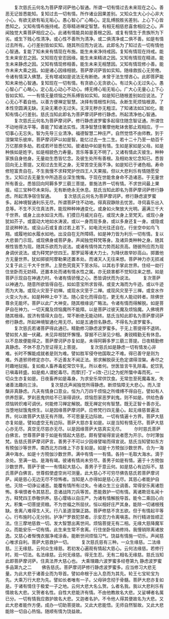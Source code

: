 <!-- { "loadSidebar": true } -->
　　复次慈氏云何名为菩萨摩诃萨他心智通。所谓一切有情过去未来现在之心。善恶无记皆悉能知。复知过去一切有情。所作诸业因果差别。又知众生大心小心非大小心。有欲无欲有垢无垢心。愚心智心广心略心。定乱缚脱胜劣差别。上心下心皆悉知之。又知有情布施持戒。忍辱精进禅定智慧。有相无相慈悲喜舍相应之心。声闻独觉大乘菩萨相应之心。此诸有情能具如是善根之因。或复有情生于贵族所为下劣。或生下贱心性清净。或心性不善所为清净。或二俱清净或二俱不善。如是有情过去所有。心行差别皆如实知。随其所应而为说法。此即名为了知过去一切有情他心智通。复能了知未来有情现在布施。能生未来净持戒因。复知有情现在持戒。能生未来安忍之因。又知现在安忍因缘。能生未来精进之因。又知有情现在精进。能生未来静虑之因。又知有情现修相善。能生未来无相慧因。又知有情现修小善。能作未来大乘之因。如是诸心因缘相貌。菩萨摩诃萨皆如实知。随缘救拔心无劳倦。令诸有情深入佛慧。无有增减如是说法无有断绝。未曾于法生悭吝心。此即菩萨能知未来他心智通。复知现在一切有情。有贪欲心无贪欲心。有过失心无过失心。愚心智心广心略心。定心乱心动心不动心。缚无缚心垢无垢心。广大心无量心上下心皆如实知。一一有情无量烦恼之所系缚皆如实知。如是知已随根差别如应说法。了心无心不着自他。以善方便禅定智慧。决择有情根性利钝。永断生死烦恼根源。了本性空圆满无缺。无染无著亦无过失。无滓无秽亦无粗涩。了知诸法如幻如化。能知有情心行差别。慈氏当知此即名为菩萨摩诃萨修行静虑。所起清净他心智通。
　　复次慈氏云何名为菩萨摩诃萨。修行静虑波罗蜜多起宿住随念智证通。所谓住不动地得法平等。善能了知诸法实性。清净智慧住奢摩他毗钵舍那止观相应。于一切事心无忘失。智为先导三业清净。福德智慧二种庄严。自然觉悟不由师教。到于涅槃常乐彼岸。菩萨摩诃萨以如是智。能忆过去一生二生。若十二十乃至一劫百千万亿那庾多劫。若成若坏皆悉忆知。彼诸劫中如是有情。生如是家如是父母。如是种族如是姓字。如是相貌色力寿量。苦乐等事无不明了。又诸有情此灭彼生。种种家族自身他身。无量劫生悉皆忆念。及彼生处所有善根。及相劝发忆念知已。悉皆回向无上菩提。又观过去生死之身。无常苦空无我不净。如是知已于诸色相。寿命修短富贵自在。不生我慢不求释梵护世四王人天果报。但以大悲利乐有情随愿受生。又知过去无量生中所造恶业深生愧悔。于现在世能舍身命不造诸恶。于无量世所有善业。悉皆回向阿耨多罗三藐三菩提。普施法界一切有情。不求世间最上果报。绍三宝种尽未来际。无有断绝永无休息。慈氏当知此即名为菩萨摩诃萨修行静虑。所起清净宿住智通。
　　复次慈氏云何名为菩萨摩诃萨。修行静虑波罗蜜多。起神境智通利乐无尽。所谓菩萨住不动地。得真寂静除去忧苦。寻伺喜乐出入息等。不生不灭住真法界。能现种种神通变化。或身如火聚放大光明。遍满三千大千世界。或身上出水如注大雨。扪摸日月威光自在。或现大身上至梵天。或现小身犹如芥子。或震动大地如水涛波。或以一身而现多身。或以多身还复一身。或隐或显说种种法。或没山石或复直过若上若下。如电流光往还自在。行坐空中如鸟飞翔。或履地如水履水如地。出没自在无所障碍。如是神力皆为利乐一切有情。复以大悲普门示现。或现佛身或菩萨身。声闻独觉释梵等身。及诸异类种种之身。随其根性皆悉为现。随其乐欲而为说法。或诸有情恃其力势而起贡高。随彼所应而为现身调伏说法。或为释梵护世四王。那罗延等诸大力士。为降伏故举妙高山。掷置他方无量世界。犹如掷彼阿摩勒果还置本处。而诸天人无往来想。菩萨神力亦无损减又复于此三千大千世界。上至色究竟天下至水际。以其右手掌此世界。住经一劫行住坐卧而无妨碍。还置本处而诸有情水性之属。亦无娆害都不觉知往来之想。如是菩萨示现自在神通力时。令诸有情骄慢之心。悉皆调伏而为说法。
　　复次菩萨以神通力。随意所欲皆得自在。如如意宝所求皆得。或变大海而为牛迹。或以牛迹而为大海。或现火灾至于初禅。或现水灾至于二禅。或现风灾至于三禅。或变水作火变火为水。如是种种上中下法。随心变化而得自在。更无有人能动转者。除佛世尊余无能坏。菩萨以此广大神变。随其根缘说广略法。令诸有情而得解脱。如是菩萨自在神力。一切天魔及烦恼魔所不能障。以是菩萨过彼天魔及烦恼魔。入佛境界随其根缘。拔济有情得大自在。常不断绝无能动转。慈氏当知此即名为菩萨摩诃萨修行静虑。所起神境智通化用无尽。如是五通但名静虑。不得名为波罗蜜多。
　　复次慈氏若诸菩萨得此通已。精勤修习静虑波罗蜜多。于无上菩提得不退转。譬如贫人掘一伏藏。未见异相犹怀懈慢。穿掘不已渐见少相。勇锐精勤无有休息。以不息故便能得之。菩萨摩诃萨亦复如是。未得阿耨多罗三藐三菩提。日夜精勤修真静虑。不休不息乃至证得无上菩提。
　　复次慈氏如是静虑一切有情发心非难。长时不懈能成就者是则为难。譬如胜军侵夺他国取之不难。得已善守是则为难。外道邪师修定亦尔。不近善友不闻正法。邪求解脱获无色定谓得涅槃。寿尽之时趣地狱报。复如痴人畜养毒蛇常饮牛乳。所以者何。世医皆言牛乳除毒。蛇饮乳已嗔毒转盛。如是痴人谓蛇毒尽。而摩[打-丁+(改-己)]之为蛇所螫中毒而死。一切众生亦复如是。日夜畜养如是毒身。为求安乐常供饮食。无常忽至死魔毒发。失诸善法趣向三涂。
　　复次慈氏声闻独觉所得静虑。断烦恼障无大悲心。而入涅槃非真静虑。凡夫有情身口意业。恒为八万四千烦恼之所缠缚不得自在。譬如有人供养怨家。罗刹恶鬼供给不已渐得调伏。烦恼怨家恶罗刹鬼。则不如是。供给色香烦恼转炽难可调伏。何能修习禅定解脱。既无禅定何有智慧。既无正智十善亦无。当堕地狱饿鬼傍生。以是因缘菩萨摩诃萨。应修梵行四无量心。起无缘慈普遍法界。何以故菩萨大慈无有齐限。不可思量无边际故。一切有情遍十方界。菩萨大慈亦复如是。譬如虚空无有边际。菩萨大慈亦复如是。以是当知有情无尽。菩萨大慈心亦无尽。真空无尽慈亦无尽。以是因缘菩萨大慈真实无尽。
　　尔时慈氏菩萨白佛言。世尊菩萨普于如是有情起大慈悲。颇有譬喻得宣说者愿为开示。尔时薄伽梵。告慈氏菩萨摩诃萨言。善男子不可以少因缘譬喻而得宣说。慈氏当知譬如东方有殑伽沙等世界。南西北方四维上下亦复如是。如是十方殑伽沙数世界。合为一海满中海水。如是十方殑伽沙数世界。满中有情一一有情。各持一毛取大海水。滴于余处。至满一劫。是海有竭。彼诸有情尚未穷尽。善男子如是有情。遍于十方殑伽沙数世界。菩萨于彼一一有情起大慈心。善男子于意云何。如是慈心有边际不。慈氏菩萨白佛言。世尊假使虚空尚可测量。此大慈心不可穷尽佛告慈氏若菩萨摩诃萨。闻是慈心无边无尽不惊怖者。当知是人亦得如是慈心无尽。其慈心者能护自他。灭除一切诤讼诸恶。能覆有情所有过失。令诸众生三业调善。常得安乐离诸怨怖。多嗔恨者令其慈忍。息诸战阵刀兵等苦。悉能救护一切有情。离诸欺诳名闻十方。释梵四王恭敬供养。慈心璎珞以自庄严。为诸有情解脱导首。能令二乘回心向大。积集一切菩提资粮。不为世福之所屈伏。恒以相好庄严其身。能除一切诸根残缺。舍离八难得生人天。行八圣道涅槃正路。菩萨修慈不贪五欲。但于有情起平等心。行布施时心无分别。护净尸罗救犯禁者。示安忍力令离嗔恚。所行精进皆顺正法。住三摩地慈救一切。发大智慧出离世间。烦恼菩提无有二相。无缘大慈降魔军众。而能安乐一切有情。此生来生常不舍离。行住坐卧恒劝修持。我慢销除离诸放逸。又慈心者惭愧衣服净戒涂香。能断世间烦恼习气。饶益有情施一切乐。声闻慈心唯求自利。菩萨大慈救护一切。
　　复次慈氏慈有三种。一众生缘慈。二法缘慈。三无缘慈。云何众生缘慈。若初发心遍观有情起大慈心。云何法缘慈。若修行时。观一切法。名法缘慈。云何无缘慈。得无生忍。无有二相名无缘慈。慈氏当知此即菩萨摩诃萨。住真法界大慈心也。
大乘理趣六波罗蜜多经卷第九
静虑波罗蜜多品第九之二
　　佛告慈氏。菩萨摩诃萨修行静虑波罗蜜多。应当修习大悲无量。为此大悲于诸善业而为导首。譬如命根于出入息而为其先。轮王七宝轮宝为先。大乘万行大悲为先。譬如长者唯有一子。父母钟念彻于骨髓。菩萨大悲亦复如是。于诸有情住于极爱一子之地。云何大悲大名么贺。么者名我。我以大悲利乐有情故名大悲。又贺者名性。自性大悲能济有情。不由他教故名大悲。又娑嚩者名属已分。一切有情我应救护故名大悲。又迦者名护。不令他人得其便故名为大悲。又此大悲者能作方便。成办一切助菩提故。又此大悲能悟。无师自然智故。又此大悲能除一切自心热恼。随顺有情为饶益故。
